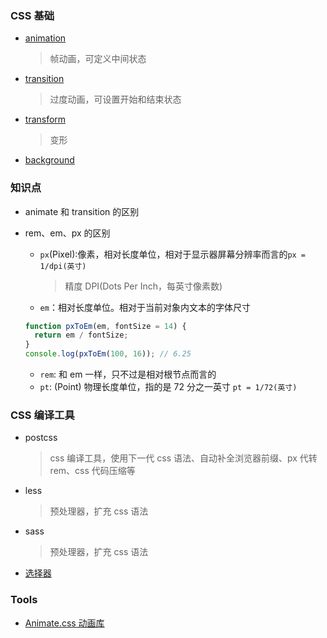 ### CSS 基础

- [animation]()
  > 帧动画，可定义中间状态
- [transition]()
  > 过度动画，可设置开始和结束状态
- [transform]()
  > 变形
- [background]()

### 知识点

- animate 和 transition 的区别
- rem、em、px 的区别

  - `px`(Pixel):像素，相对长度单位，相对于显示器屏幕分辨率而言的`px = 1/dpi(英寸)`
    > 精度 DPI(Dots Per Inch，每英寸像素数)
  - `em`：相对长度单位。相对于当前对象内文本的字体尺寸

  ```js
  function pxToEm(em, fontSize = 14) {
    return em / fontSize;
  }
  console.log(pxToEm(100, 16)); // 6.25
  ```

  - `rem`: 和 em 一样，只不过是相对根节点而言的
  - `pt`: (Point) 物理长度单位，指的是 72 分之一英寸 `pt = 1/72(英寸)`

### CSS 编译工具

- postcss
  > css 编译工具，使用下一代 css 语法、自动补全浏览器前缀、px 代转 rem、css 代码压缩等
- less
  > 预处理器，扩充 css 语法
- sass

  > 预处理器，扩充 css 语法

- [选择器]()

### Tools

- [Animate.css 动画库](https://www.jq22.com/yanshi819)
